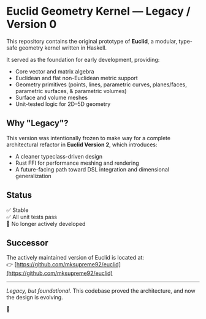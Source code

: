 # Euclid Geometry Kernel — Legacy / Version 0

This repository contains the original prototype of **Euclid**, a modular, type-safe geometry kernel written in Haskell.

It served as the foundation for early development, providing:
- Core vector and matrix algebra
- Euclidean and flat non-Euclidean metric support
- Geometry primitives (points, lines, parametric curves, planes/faces, parametric surfaces, & parametric volumes)
- Surface and volume meshes
- Unit-tested logic for 2D–5D geometry

## Why "Legacy"?

This version was intentionally frozen to make way for a complete architectural refactor in **Euclid Version 2**, which introduces:
- A cleaner typeclass-driven design
- Rust FFI for performance meshing and rendering
- A future-facing path toward DSL integration and dimensional generalization

## Status

✅ Stable  
✅ All unit tests pass  
🛑 No longer actively developed  

## Successor

The actively maintained version of Euclid is located at:  
👉 [https://github.com/mksupreme92/euclid](https://github.com/mksupreme92/euclid)

---

*Legacy, but foundational.* This codebase proved the architecture, and now the design is evolving.

🦅

